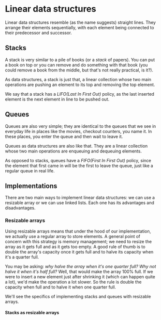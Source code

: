 # Linear data structures

Linear data structures resemble (as the name suggests) straight lines. They
arrange their elements sequentially, with each element being connected to their
predecessor and successor.

## Stacks

A stack is very similar to a pile of books (or a _stack_ of papers). You can put
a book on top or you can remove and do something with that book (you could
remove a book from the middle, but that's not really practical, is it?).

As data structures, a stack is just that, a linear collection whose two main
operations are pushing an element to its top and removing the top element.

We say that a stack has a _LIFO(Last In First Out)_ policy, as the last inserted
element is the next element in line to be pushed out.

## Queues

Queues are also very simple; they are identical to the queues that we see in
everyday life in places like the movies, checkout counters, you name it. In
these places, you enter the queue and then wait to leave it.

Queues as data structures are also like that. They are a linear collection whose
two main operations are enqueuing and dequeuing elements.

As opposed to stacks, queues have a _FIFO(First In First Out)_ policy, since the
element that first came in will be the first to leave the queue, just like a
regular queue in real life.

## Implementations

There are two main ways to implement linear data structures: we can use a
resizable array or we can use linked lists. Each one has its advantages and
disadvantages.

### Resizable arrays

Using resizable arrays means that under the hood of our implementation, we
actually use a regular array to store elements. A general point of concern with
this strategy is memory management; we need to resize the array as it gets full
and as it gets too empty. A good rule of thumb is to double the array's capacity
once it gets full and to halve its capacity when it's a quarter full.

You may be asking: _why halve the array when it's one quarter full? Why not
halve it when it's half full?_ Well, that would make the array 100% full. If we
were to insert a new element just after shrinking it (which can happen quite a
lot), we'd make the operation a lot slower. So the rule is double the capacity
when full and to halve it when one quarter full.

We'll see the specifics of implementing stacks and queues with resizable arrays.

#### Stacks as resizable arrays
